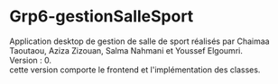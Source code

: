 # Grp6-gestionSalleSport
Application desktop de gestion de salle de sport réalisés par Chaimaa Taoutaou, Aziza Zizouan, Salma Nahmani et Youssef Elgoumri.    
Version : 0.    
cette version  comporte le frontend et l'implémentation des classes.
